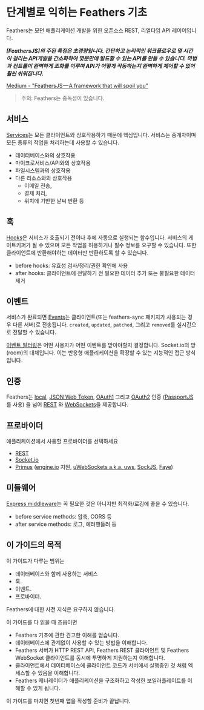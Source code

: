 # 단계별로 익히는 Feathers 기초

Feathers는 모던 애플리케이션 개발을 위한 오픈소스 REST, 리얼타임 API 레이어입니다.

__*[FeathersJS]의 주된 특징은 초경량입니다.
간단하고 논리적인 워크플로우로 몇 시간이 걸리는 API개발을 간소화하여 몇분만에 빌드할 수 있는 API를 만들 수 있습니다.
마법과 컨트롤이 완벽하게 조화를 이루며 API가 어떻게 작동하는지 완벽하게 제어할 수 있어 훨씬 쉬워집니다.*__

[Medium - "FeathersJS — A framework that will spoil you"](https://medium.com/@codingfriend/feathersjs-a-framework-that-will-spoil-you-109525dfd35e#.8kf707x3k)

> 주의: Feathers는 중독성이 있습니다.

## 서비스

[Services](../../api/services.md)는 모든 클라이언트와 상호작용하기 때문에 핵심입니다.
서비스는 중개자이며 모든 종류의 작업을 처리하는데 사용할 수 있습니다.
- 데이터베이스와의 상호작용
- 마이크로서비스/API와의 상호작용
- 파일시스템과의 상호작용
- 다른 리소스와의 상호작용
    - 이메일 전송,
    - 결제 처리,
    - 위치에 기반한 날씨 반환 등

## 훅

[Hooks](../../api/hooks.md)은 서비스가 호출되기 전이나 후에 자동으로 실행되는 함수입니다.
서비스의 게이트키퍼가 될 수 있으며 모든 작업을 허용하거나 필수 정보를 요구할 수 있습니다.
또한 클라이언트에 반환해야하는 데이터만 반환하도록 할 수 있습니다.
- before hooks: 유효성 검사/정리/권한 확인에 사용
- after hooks: 클라이언트에 전달하기 전 필요한 데이터 추가 또는 불필요한 데이터 제거

## 이벤트

서비스가 완료되면 [Events](../../api/events.md)는 클라이언트(또는 feathers-sync 패키지가 사용되는 경우 다른 서버)로 전송됩니다.
`created`, `updated`, `patched`, 그리고 `removed`를 실시간으로 전달할 수 있습니다.

[이벤트 필터링](../../api/events.md#event-filtering)은 어떤 사용자가 어떤 이벤트를 받아야할지 결정합니다.
Socket.io의 방(room)의 대체입니다.
이는 반응형 애플리케이션을 확장할 수 있는 지능적인 접근 방식입니다.

## 인증

Feathers는
[local](../../api/authentication/local.md),
[JSON Web Token](../../api/authentication/jwt.md),
[OAuth1](../../api/authentication/oauth1.md)
그리고 [OAuth2](../../api/authentication/oauth2.md) 인증
([PassportJS](https://github.com/jaredhanson/passport)를 사용)
을 넘어 [REST](https://en.wikipedia.org/wiki/Representational_state_transfer)
와 [WebSockets](https://en.wikipedia.org/wiki/websocket)을 제공합니다.

## 프로바이더

애플리케이션에서 사용할 프로바이더를 선택하세요
- [REST](https://en.wikipedia.org/wiki/Representational_state_transfer)
- [Socket.io](https://socket.io/)
- [Primus](https://github.com/primus/primus)
([engine.io](https://github.com/socketio/engine.io) 지원,
[uWebSockets a.k.a. uws](https://github.com/uWebSockets/uWebSockets),
[SockJS](https://github.com/sockjs/sockjs-node),
[Faye](https://faye.jcoglan.com/))

## 미들웨어

[Express middleware](https://expressjs.com/en/guide/using-middleware.html)는 꼭 필요한 것은 아니지만 최적화/로깅에 좋을 수 있습니다.
- before service methods: 압축, CORS 등
- after service methods: 로그, 에러핸들러 등

## 이 가이드의 목적

이 가이드가 다루는 범위는
- 데이터베이스와 함께 사용하는 서비스
- 훅.
- 이벤트.
- 프로바이더.

Feathers에 대한 사전 지식은 요구하지 않습니다.

이 가이드를 다 읽을 때 즈음이면
- Feathers 기초에 관한 견고한 이해를 얻습니다.
- 데이터베이스에 관계없이 사용할 수 있는 방법을 이해합니다.
- Feathers 서버가 HTTP REST API, Feathers REST 클라이언트 및 Feathers WebSocket 클라이언트를 동시에 투명하게 지원하는지 이해합니다.
- 클라이언트에서 데이터베이스에 클라이언트 코드가 서버에서 실행중인 것 처럼 엑세스할 수 있음을 이해합니다.
- Feathers 제너레이터가 애플리케이션을 구조화하고 작성한 보일러플레이트를 이해할 수 있게 됩니다.

이 가이드를 마치면 첫번째 앱을 작성할 준비가 끝납니다.
